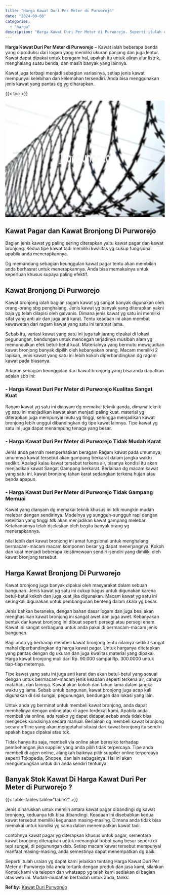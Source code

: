 ```yaml
---
title: "Harga Kawat Duri Per Meter di Purworejo"
date: "2024-09-08"
categories: 
  - "harga"
description: "Harga Kawat Duri Per Meter di Purworejo. Seperti itulah uraian yg dapat kami jelaskan tentang Harga Kawat Duri Per Meter di Purworejo bila anda tertarik deng..."
---
```


**Harga Kawat Duri Per Meter di Purworejo** – Kawat ialah beberapa benda yang diproduksi dari logam yang memiliki ukuran panjang dan juga lentur. Kawat dapat dipakai untuk beragam hal, apakah itu untuk aliran alur listrik, menghalang suatu benda, dan masih banyak yang lainnya.

Kawat juga terbagi menjadi sebagian variasinya, setiap jenis kawat mempunyai kelebihan dan kelemahan tersendiri. Anda bisa menggunakan jenis kawat yang pantas dg yg diharapkan.

{{< toc >}}

![Harga Kawat Duri Per Meter di Purworejo](/images/jual-kawat-murah44.png)

## Kawat Pagar dan Kawat Bronjong Di Purworejo

Bagian jenis kawat yg paling sering diterapkan yaitu kawat pagar dan kawat bronjong. Kedua tipe kawat tadi memiliki kwalitas yg cukup fungsional apabila anda menerapkannya.

Dg memandang sebagian keunggulan kawat pagar tentu akan membikin anda berhasrat untuk menerapkannya. Anda bisa memakainya untuk keperluan khusus supaya paling efektif.

## Kawat Bronjong Di Purworejo

Kawat bronjong ialah bagian ragam kawat yg sangat banyak digunakan oleh orang-orang sbg penghalang. Jenis kawat yg banyak yang diterapkan yakni baja yg telah dilapisi oleh galvanis. Dimana jenis kawat yg satu ini memiliki sifat yang anti air dan juga anti karat. Tentu keadaan ini akan membat kewawetan dari ragam kawat yang satu ini teramat lama.

Sebab itu, variasi kawat yang satu ini juga tak jarang dipakai di lokasi pegunungan, bendungan untuk mencegah terjadinya musibah alam yg memunculkan efek betul-betul kuat. Materialnya yang bermutu mewujudkan kawat bronjong banyak dipilih oleh kebanyakan orang. Macam memiliki 2 lapisan, jenis kawat yang satu ini lebih kokoh diperbandingkan dg ragam kawat pada biasanya.

Adapun sebagian keunggulan dari kawat bronjong yang bisa anda dapatkan adalah sbb ini:

### \- Harga Kawat Duri Per Meter di Purworejo Kualitas Sangat Kuat

Ragam kawat yg satu ini dianyam dg memakai teknik ganda, dimana teknik yg satu ini menjadikan kawat akan menjadi paling kuat. material yg diterapkan juga mempunyai mutu yg tinggi, sehingga menjadikan kawat bronjong lebih unggul dibandingkan dg tipe kawat lainnya. Tipe kawat yg satu ini juga dapat menampung tenaga yang besar.

### \- Harga Kawat Duri Per Meter di Purworejo Tidak Mudah Karat

Jenis anda pernah memperhatikan beragam Ragam kawat pada umumnya, umumnya kawat tersebut akan gampang berkarat dalam jangka waktu sedikit. Apalagi kalau kawat tersebut terkena air, bisanya kondisi itu akan menjadikan kawat Sangat Gampang berkarat. Berlainan dg macam kawat yang satu ini, kawat bronjong tahan karat sedangkan terkena hujan atau benda apapun.

### \- Harga Kawat Duri Per Meter di Purworejo Tidak Gampang Memuai

Kawat yang dianyam dg memakai teknik khusus ini tdk mungkin mudah melebar dengan sendirinya. Modelnya yg sungguh-sungguh rapi dengan ketelitian yang tinggi tdk akan menjadikan kawat gampang melebar. Ketahanannya telah dijelaskan oleh begitu banyak orang yg menerapkannya.

nilai lebih dari kawat bronjong ini amat fungsional untuk menghalangi bermacam-macam macam komponen besar yg dapat menerjangnya. Kokoh dan kuat menjadi beberapa keistimewaan sendiri-sendiri yang dimiliki oleh kawat bronjong tersebut.

## Harga Kawat Bronjong Di Purworejo

Kawat bronjong juga banyak dipakai oleh masyarakat dalam sebuah bangunan. Jenis kawat yg satu ini cukup bagus untuk digunakan karena betul-betul kokoh dan juga kuat jika digunakan. Macam kawat yg satu ini seringkali digunakan untuk pembangunan benteng dalam skala yg besar.

Jenis bahkan beraneka, dengan bahan dasar logam dan juga besi akan menghasilkan kawat bronjong ini sangat awet dan juga awet. Kebanyakan bentuk dar kawat bronjong ini dibuat seperti persegi atau persegi enam. Kawat ini sangat serbaguna untuk anda pakai di bermacam-macam jenis bangunan.

Bagi anda yg berharap membeli kawat bronjong tentu nilainya sedikit sangat mahal diperbandingkan dg harga kawat pagar. Untuk harganya ditetapkan yang pantas dengan dg ukuran dan juga kwalitas material yang dipakai. Harga kawat bronjong muli dari Rp. 90.000 sampai Rp. 300.0000 untuk tiap-tiap meternya.

Tipe kawat yang satu ini juga anti karat dan akan betul-betul yang sesuai dengan untuk bermacam-macam jenis keadaan seperti terkena air, cahaya matahari, dan lainnya. Kawat akan kokoh dan tahan lama dalam jangka waktu yg lama. Sebab untuk bangunan, kawat bronjong juga acap kali digunakan di sisi sungai, pegunungan, bendungan dan lokasi yang lain.

Untuk anda yg berminat untuk membeli kawat bronjong, anda dapat membelinya dengan online atau di agen terdekat kami. Apabila anda membeli via online, ada resiko yg dapat didapat sebab anda tidak bisa mengecek kondisinya secara manual. Berlainan dg membeli kawat bronjong secara offline yang akan mengetahui situasi dari kawat bronjong itu sendiri apakah bagus dipakai atau tdk.

Tidak hanya itu saja, membeli via online akan beresiko terhadap pembohongan jika supplier yang anda pilih tidak terpercaya. Tipe anda membeli di agen online, alangkah baiknya pilih supplier online terpercaya seperti Tokopedia, Shopee, dan lain sebagainya. Hal ini akan menguntungkan untuk diri anda sendiri tentunya.

## Banyak Stok Kawat Di Harga Kawat Duri Per Meter di Purworejo ?

{{< table-tables table="table2" >}}

Jenis diharuskan untuk memlih antara kawat pagar dibandingi dg kawat bronjong, keduanya tdk bisa dibandingi. Keadaan ini disebabkan kedua kawat tersebut memiliki kegunaan masing-masing. Dimana anda tidak bisa memakai untuk kondisi yg sama dalam menempatkan kawat tadi.

contohnya kawat pagar yg diterapkan khusus untuk pagar, sementara kawat bronjong diterapkan untuk menangkal bobot yang besar seperti di tepi sungai, di pegunungan dsb. Setiap macam kawat tersebut mempunyai manfaat masing-masing, anda semestinya dapat menempatkan dg baik.

Seperti itulah uraian yg dapat kami jelaskan tentang Harga Kawat Duri Per Meter di Purworejo bila anda tertarik dengan produk dan jasa kami, silahkan Kontak kami via telepon dan whatsapp yg telah kami sediakan di bagian atas web ini. Mudah-mudahan berfaidah untuk anda, tanks.

**Ref by:** [Kawat Duri Purworejo](https://id.wikipedia.org/wiki/Kawat)
